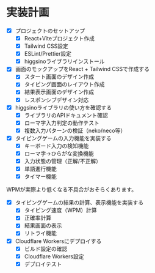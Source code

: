 # 実装計画

- [x] プロジェクトのセットアップ
  - [x] React+Viteプロジェクト作成
  - [x] Tailwind CSS設定
  - [x] ESLint/Prettier設定
  - [x] higgsinoライブラリインストール
- [x] 画面のモックアップをReact + Tailwind CSSで作成する
  - [x] スタート画面のデザイン作成
  - [x] タイピング画面のレイアウト作成
  - [x] 結果表示画面のデザイン作成
  - [x] レスポンシブデザイン対応
- [x] higgsinoライブラリの使い方を確認する
  - [x] ライブラリのAPIドキュメント確認
  - [x] ローマ字入力判定の動作テスト
  - [x] 複数入力パターンの検証（neko/neco等）
- [x] タイピングゲームの入力機能を実装する
  - [x] キーボード入力の検知機能
  - [x] ローマ字→ひらがな変換機能
  - [x] 入力状態の管理（正解/不正解）
  - [x] 単語進行機能
  - [x] タイマー機能

WPMが実際より低くなる不具合がおそらくあります。

- [x] タイピングゲームの結果の計算、表示機能を実装する
  - [x] タイピング速度（WPM）計算
  - [x] 正確率計算
  - [x] 結果画面の表示
  - [x] リトライ機能
- [x] Cloudflare Workersにデプロイする
  - [x] ビルド設定の確認
  - [x] Cloudflare Workers設定
  - [x] デプロイテスト
